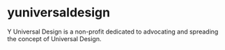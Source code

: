 # yuniversaldesign
Y Universal Design is a non-profit dedicated to advocating and spreading the concept of Universal Design.

